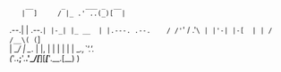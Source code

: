         __       _     ___ _  __              
       |  ]     / |_ .' ..(_)[  |             
   .--.| | .--.`| |-_| |_ __  | |.---. .--.   
 / /'`\' / .'`\ | |'-| |-[  | | / /__\( (`\]  
 | \__/  | \__. | |, | |  | | | | \__.,`'.'.  
(_'.__.;__'.__.'\__/[___][___[___'.__.[\__) ) 
                                              
